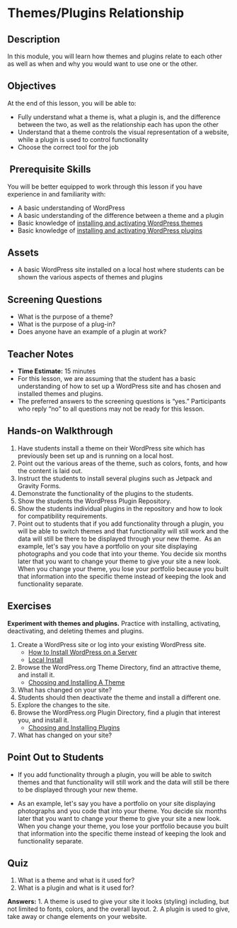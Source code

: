 # Themes/Plugins Relationship

## Description

In this module, you will learn how themes and plugins relate to each other as well as when and why you would want to use one or the other.

## Objectives

At the end of this lesson, you will be able to:

*   Fully understand what a theme is, what a plugin is, and the difference between the two, as well as the relationship each has upon the other
*   Understand that a theme controls the visual representation of a website, while a plugin is used to control functionality
*   Choose the correct tool for the job

##  Prerequisite Skills

You will be better equipped to work through this lesson if you have experience in and familiarity with:

*   A basic understanding of WordPress
*   A basic understanding of the difference between a theme and a plugin
*   Basic knowledge of [installing and activating WordPress themes](https://make.wordpress.org/training/handbook/lesson-plans/user-lessons/choosing-and-installing-a-theme/)
*   Basic knowledge of [installing and activating WordPress plugins](https://make.wordpress.org/training/handbook/lesson-plans/user-lessons/choosing-and-installing-plugins/)

## Assets

*   A basic WordPress site installed on a local host where students can be shown the various aspects of themes and plugins

## Screening Questions

*   What is the purpose of a theme?
*   What is the purpose of a plug-in?
*   Does anyone have an example of a plugin at work?

## Teacher Notes

*   **Time Estimate:** 15 minutes
*   For this lesson, we are assuming that the student has a basic understanding of how to set up a WordPress site and has chosen and installed themes and plugins.
*   The preferred answers to the screening questions is “yes.” Participants who reply “no” to all questions may not be ready for this lesson.

## Hands-on Walkthrough

1.  Have students install a theme on their WordPress site which has previously been set up and is running on a local host.
2.  Point out the various areas of the theme, such as colors, fonts, and how the content is laid out.
3.  Instruct the students to install several plugins such as Jetpack and Gravity Forms.
4.  Demonstrate the functionality of the plugins to the students.
5.  Show the students the WordPress Plugin Repository.
6.  Show the students individual plugins in the repository and how to look for compatibility requirements.
7.  Point out to students that if you add functionality through a plugin, you will be able to switch themes and that functionality will still work and the data will still be there to be displayed through your new theme.  As an example, let's say you have a portfolio on your site displaying photographs and you code that into your theme. You decide six months later that you want to change your theme to give your site a new look. When you change your theme, you lose your portfolio because you built that information into the specific theme instead of keeping the look and functionality separate.

## Exercises

**Experiment with themes and plugins.** Practice with installing, activating, deactivating, and deleting themes and plugins.

1.  Create a WordPress site or log into your existing WordPress site.
    *   [How to Install WordPress on a Server](https://make.wordpress.org/training/handbook/lesson-plans/user-lessons/how-to-install-wordpress-on-a-server/)
    *   [Local Install](https://make.wordpress.org/training/handbook/lesson-plans/theme-school/local-install/)
2.  Browse the WordPress.org Theme Directory, find an attractive theme, and install it.
    *   [Choosing and Installing A Theme](https://make.wordpress.org/training/handbook/lesson-plans/user-lessons/choosing-and-installing-a-theme/)
3.  What has changed on your site?
4.  Students should then deactivate the theme and install a different one.
5.  Explore the changes to the site.
6.  Browse the WordPress.org Plugin Directory, find a plugin that interest you, and install it.
    *   [Choosing and Installing Plugins](https://make.wordpress.org/training/handbook/lesson-plans/user-lessons/choosing-and-installing-plugins/)
7.  What has changed on your site?

## Point Out to Students

*   If you add functionality through a plugin, you will be able to switch themes and that functionality will still work and the data will still be there to be displayed through your new theme.

*   As an example, let's say you have a portfolio on your site displaying photographs and you code that into your theme. You decide six months later that you want to change your theme to give your site a new look. When you change your theme, you lose your portfolio because you built that information into the specific theme instead of keeping the look and functionality separate.

## Quiz

1.  What is a theme and what is it used for?
2.  What is a plugin and what is it used for?

**Answers:** 1\. A theme is used to give your site it looks (styling) including, but not limited to fonts, colors, and the overall layout. 2\. A plugin is used to give, take away or change elements on your website.
